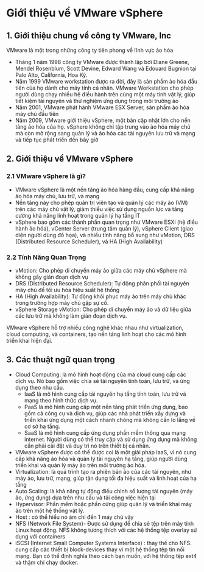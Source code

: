 # Giới thiệu về VMware vSphere
## 1. Giới thiệu chung về công ty VMware, Inc
VMware là một trong những công ty tiên phong về lĩnh vực ảo hóa
- Tháng 1 năm 1998 công ty VMware được thành lập bởi  Diane Greene, Mendel Rosenblum, Scott Devine, Edward Wang và Edouard Bugnion tại Palo Alto, California, Hoa Kỳ. 
- Năm 1999 VMware workstation được ra đời, đây là sản phẩm ảo hóa đầu tiên của họ dành cho máy tính cá nhân. VMware Workstation cho phép người dùng chạy nhiều hệ điều hành trên cùng một máy tính vật lý, giúp tiết kiệm tài nguyên và thử nghiệm ứng dụng trong môi trường ảo
- Năm 2001, VMware phát hành VMware ESX Server, sản phẩm ảo hóa máy chủ đầu tiên
- Năm 2009, VMware giới thiệu vSphere, một bản cập nhật lớn cho nền tảng ảo hóa của họ. vSphere không chỉ tập trung vào ảo hóa máy chủ mà còn mở rộng sang quản lý và ảo hóa các tài nguyên lưu trữ và mạng và tiếp tục phát triển đến bây giờ
## 2. Giới thiệu về VMware vSphere 
### 2.1 VMware vSphere là gì?
- VMware vSphere là một nền tảng ảo hóa hàng đầu, cung cấp khả năng ảo hóa máy chủ, lưu trữ, và mạng
- Nền tảng này cho phép quản trị viên tạo và quản lý các máy ảo (VM) trên các máy chủ vật lý, giảm thiểu việc sử dụng nguồn lực và tăng cường khả năng linh hoạt trong quản lý hạ tầng IT
- vSphere bao gồm các thành phần quan trọng như VMware ESXi (hệ điều hành ảo hóa), vCenter Server (trung tâm quản lý), vSphere Client (giao diện người dùng đồ họa), và nhiều tính năng bổ sung như vMotion, DRS (Distributed Resource Scheduler), và HA (High Availability)
### 2.2 Tính Năng Quan Trọng
- vMotion: Cho phép di chuyển máy ảo giữa các máy chủ vSphere mà không gây gián đoạn dịch vụ
- DRS (Distributed Resource Scheduler): Tự động phân phối tài nguyên máy chủ để tối ưu hóa hiệu suất hệ thống
- HA (High Availability): Tự động khôi phục máy ảo trên máy chủ khác trong trường hợp máy chủ gặp sự cố.
- vSphere Storage vMotion: Cho phép di chuyển máy ảo và dữ liệu giữa các lưu trữ mà không làm gián đoạn dịch vụ.

VMware vSphere hỗ trợ nhiều công nghệ khác nhau như virtualization, cloud computing, và containers, tạo nền tảng linh hoạt cho các mô hình triển khai hiện đại.

## 3. Các thuật ngữ quan trọng
- Cloud Computing: là mô hình hoạt động của mà cloud cung cấp các dịch vụ. Nó bao gồm việc chia sẻ tài nguyên tính toán, lưu trữ, và ứng dụng theo nhu cầu.
  - IaaS là mô hình cung cấp tài nguyên hạ tầng tính toán, lưu trữ và mạng theo hình thức dịch vụ. 
  - PaaS là mô hình cung cấp một nền tảng phát triển ứng dụng, bao gồm cả công cụ và dịch vụ, giúp các nhà phát triển xây dựng và triển khai ứng dụng một cách nhanh chóng mà không cần lo lắng về cơ sở hạ tầng.
  - SaaS là mô hình cung cấp ứng dụng phần mềm thông qua mạng internet. Người dùng có thể truy cập và sử dụng ứng dụng mà không cần phải cài đặt và duy trì nó trên thiết bị cá nhân.
- VMware vSphere được có thể được coi là một giải pháp IaaS, vì nó cung cấp khả năng ảo hóa và quản lý tài nguyên hạ tầng, giúp người dùng triển khai và quản lý máy ảo trên môi trường ảo hóa.
- Virtualization: là quá trình tạo ra phiên bản ảo của các tài nguyên, như máy ảo, lưu trữ, mạng, giúp tận dụng tối đa hiệu suất và linh hoạt của hạ tầng
- Auto Scaling: là khả năng tự động điều chỉnh số lượng tài nguyên (máy ảo, ứng dụng) dựa trên nhu cầu và tải công việc hiện tại
- Hypervisor: Phần mềm hoặc phần cứng giúp quản lý và triển khai máy ảo trên một hệ thống vật lý.
- Host : có thể hiểu nó ám chỉ đến 1 máy chủ vậy
- NFS (Network File System)- Được sử dụng để chia sẻ tệp trên máy tính Linux hoạt động. NFS không tương thích với các hệ thống tệp overlay sử dụng với containers
- iSCSI (Internet Small Computer Systems Interface) : thay thế cho NFS. cung cấp các thiết bị block-devices thay vì một hệ thống tệp tin nối mạng. Bạn có thể định nghĩa theo cách bạn muốn, với hệ thống tệp ext4 và thậm chí chạy docker.
  